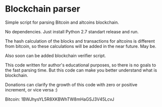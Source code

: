 Blockchain parser
=================

Simple script for parsing Bitcoin and altcoins blockchain.

No dependencies. Just install Python 2.7 standart release and run.

The hash calculation of the blocks and transactions for altcoins is different from bitcoin, so these calculations will be added in the near future. May be.

Also soon can be added blockchain verifier script.

This code written for author's educational purposes, so there is no goals to the fast parsing time. But this code can make you better understand what is blockchain.

Donations can clarify the growth of this code with zero or positive increment, or vice versa :)

Bitcoin: 1BWJhysYL5R8XKBWhTW8mHaGSJ3V45LcvJ
